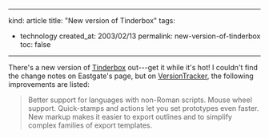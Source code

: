 -----
kind: article
title: "New version of Tinderbox"
tags:
- technology
created_at: 2003/02/13
permalink: new-version-of-tinderbox
toc: false
-----

<p>There's a new version of <a href="http://www.eastgate.com/Tinderbox/index.html" title="Tinderbox">Tinderbox</a> out---get it while it's hot! I couldn't find the change notes on Eastgate's page, but on <a href="http://www.versiontracker.com/dyn/moreinfo/macosx/14057" title="Tinderbox 1.2.3 on VersionTracker">VersionTracker</a>, the following improvements are listed:</p>

<blockquote>Better support for languages with non-Roman scripts. Mouse wheel support. Quick-stamps and actions let you set prototypes even faster. New markup makes it easier to export outlines and to simplify complex families of export templates. </blockquote>


